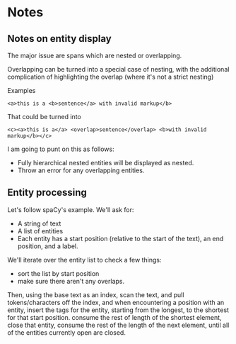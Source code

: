 # Notes

## Notes on entity display

The major issue are spans which are nested or overlapping.

Overlapping can be turned into a special case of nesting, with the additional complication of highlighting the overlap (where it's not a strict nesting)

Examples

```
<a>this is a <b>sentence</a> with invalid markup</b>
```

That could be turned into

```
<c><a>this is a</a> <overlap>sentence</overlap> <b>with invalid markup</b></c>
```

I am going to punt on this as follows:

- Fully hierarchical nested entities will be displayed as nested.
- Throw an error for any overlapping entities.

## Entity processing

Let's follow spaCy's example.  We'll ask for:

- A string of text
- A list of entities
- Each entity has a start position (relative to the start of the text), an end position, and a label.

We'll iterate over the entity list to check a few things:

- sort the list by start position
- make sure there aren't any overlaps.

Then, using the base text as an index, scan the text, and pull tokens/characters off the index, and when encountering a position with an entity, insert the tags for the entity, starting from the longest, to the shortest for that start position.  consume the rest of length of the shortest element, close that entity, consume the rest of the length of the next element, until all of the entities currently open are closed.